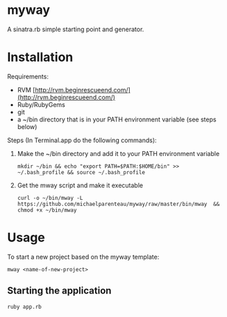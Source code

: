 # myway

A sinatra.rb simple starting point and generator.

# Installation

Requirements:

* RVM [http://rvm.beginrescueend.com/](http://rvm.beginrescueend.com/)
* Ruby/RubyGems
* git
* a ~/bin directory that is in your PATH environment variable (see steps below)

Steps (In Terminal.app do the following commands):

1. Make the ~/bin directory and add it to your PATH environment variable

   ```
   mkdir ~/bin && echo "export PATH=$PATH:$HOME/bin" >> ~/.bash_profile && source ~/.bash_profile
   ```

2. Get the mway script and make it executable

   ```
   curl -o ~/bin/mway -L https://github.com/michaelparenteau/myway/raw/master/bin/mway  && chmod +x ~/bin/mway
   ```

# Usage

To start a new project based on the myway template:

    mway <name-of-new-project>

## Starting the application

    ruby app.rb

